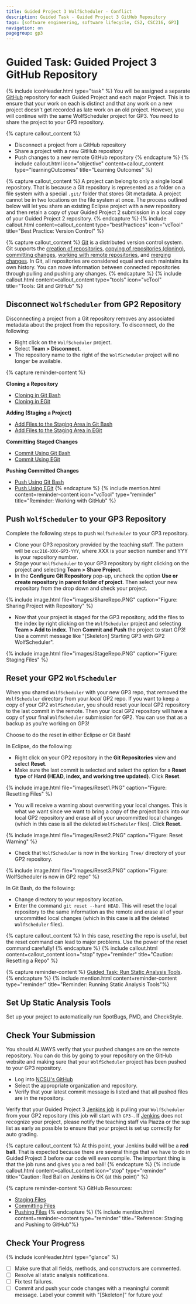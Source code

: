 ```yaml
---
title: Guided Project 3 WolfScheduler - Conflict
description: Guided Task - Guided Project 3 GitHub Repository
tags: [software engineering, software lifecycle, CS2, CSC216, GP3]
navigation: on
pagegroup: gp3
---
```


# Guided Task: Guided Project 3 GitHub Repository
{% include iconHeader.html type="task" %}
You will be assigned a separate [GitHub](https://github.ncsu.edu) repository for each Guided Project and each major Project.  This is to ensure that your work on each is distinct and that any work on a new project doesn't get recorded as late work on an old project.  However, you will continue with the same WolfScheduler project for GP3.  You need to share the project to your GP3 repository.

{% capture callout_content %}
  * Disconnect a project from a GitHub repository
  * Share a project with a new GitHub repository
  * Push changes to a new remote GitHub repository
{% endcapture %}
{% include callout.html icon="objective" content=callout_content type="learningOutcomes" title="Learning Outcomes" %}
 

{% capture callout_content %}
A project can belong to only a single local repository.  That is because a Git repository is represented as a folder on a file system with a special `.git/` folder that stores Git metadata.  A project cannot be in two locations on the file system at once.  The process outlined below will let you share an existing Eclipse project with a new repository and then retain a copy of your Guided Project 2 submission in a local copy of your Guided Project 2 repository.
{% endcapture %}
{% include callout.html content=callout_content type="bestPractices" icon="vcTool" title="Best Practice: Version Control" %}

{% capture callout_content %}
[Git](https://git-scm.com/) is a distributed version control system.  Git supports the [creation of repositories](https://pages.github.ncsu.edu/engr-csc-software-development/practices-tools/git/git-repo), [copying of repositories (cloning)](https://pages.github.ncsu.edu/engr-csc-software-development/practices-tools/git/git-clone), [committing changes](https://pages.github.ncsu.edu/engr-csc-software-development/practices-tools/git/git-commit), [working with remote repositories](https://pages.github.ncsu.edu/engr-csc-software-development/practices-tools/git/git-remote), and [merging changes](https://pages.github.ncsu.edu/engr-csc-software-development/practices-tools/git/git-merge).  In Git, all repositories are considered equal and each maintains its own history.  You can move information between connected repositories through pulling and pushing any changes.
{% endcapture %}
{% include callout.html content=callout_content type="tools" icon="vcTool" title="Tools: Git and GitHub" %}


## Disconnect `WolfScheduler` from GP2 Repository
Disconnecting a project from a Git repository removes any associated metadata about the project from the repository.  To disconnect, do the following:

  * Right click on the `WolfScheduler` project.
  * Select **Team > Disconnect**.
  * The repository name to the right of the `WolfScheduler` project will no longer be available.


{% capture reminder-content %}

**Cloning a Repository**
  * [Cloning in Git Bash](https://pages.github.ncsu.edu/engr-csc-software-development/practices-tools/git/git-clone#cloning-in-git-bash)
  * [Cloning in EGit](https://pages.github.ncsu.edu/engr-csc-software-development/practices-tools/git/git-clone#cloning-in-egit)
  
**Adding (Staging a Project)**
  * [Add Files to the Staging Area in Git Bash](https://pages.github.ncsu.edu/engr-csc-software-development/practices-tools/git/git-staging#adding-files-to-your-staging-area-using-git-bash)
  * [Add Files to the Staging Area in EGit](https://pages.github.ncsu.edu/engr-csc-software-development/practices-tools/git/git-staging#adding-files-to-your-staging-area-using-egit)
  
**Committing Staged Changes**
  * [Commit Using Git Bash](https://pages.github.ncsu.edu/engr-csc-software-development/practices-tools/git/git-commit.html#commit-using-git-bash)
  * [Commit Using EGit](https://pages.github.ncsu.edu/engr-csc-software-development/practices-tools/git/git-commit.html#commit-using-egit)
  
**Pushing Committed Changes**
  * [Push Using Git Bash](https://pages.github.ncsu.edu/engr-csc-software-development/practices-tools/git/git-push.html#push-using-git-bash)
  * [Push Using EGit](https://pages.github.ncsu.edu/engr-csc-software-development/practices-tools/git/git-push.html#push-using-egit)
{% endcapture %}
{% include mention.html content=reminder-content icon="vcTool" type="reminder" title="Reminder: Working with GitHub" %}
## Push `WolfScheduler` to your GP3 Repository
Complete the following steps to push `WolfScheduler` to your GP3 repository.

  * Clone your GP3 repository provided by the teaching staff.  The pattern will be `csc216-XXX-GP3-YYY`, where XXX is your section number and YYY is your repository number.
  * Stage your `WolfScheduler` to your GP3 repository by right clicking on the project and selecting **Team > Share Project**.
  * In the **Configure Git Repository** pop-up, uncheck the option **Use or create repository in parent folder of project**. Then select your new repository from the drop down and check your project. 

  {% include image.html file="images/ShareRepo.PNG" caption="Figure: Sharing Project with Repository" %}

  * Now that your project is staged for the GP3 repository, add the files to the index by right clicking on the `WolfScheduler` project and selecting **Team > Add to index**. Then **Commit and Push** the project to start GP3!  Use a commit message like "[Skeleton] Starting GP3 with GP2 WolfScheduler".

  {% include image.html file="images/StageRepo.PNG" caption="Figure: Staging Files" %}


## Reset your GP2 `WolfScheduler`
When you shared `WolfScheduler` with your new GP3 repo, that removed the `WolfScheduler` directory from your *local* GP2 repo.  If you want to keep a copy of your GP2 `WolfScheduler`, you should reset your local GP2 repository to the last commit in the remote.  Then your local GP2 repository will have a copy of your final `WolfScheduler` submission for GP2.  You can use that as a backup as you're working on GP3!

Choose to do the reset in either Eclipse or Git Bash!

In Eclipse, do the following:

  * Right click on your GP2 repository in the **Git Repositories** view and select **Reset**.
  * Make sure the last commit is selected and select the option for a **Reset type** of **Hard (HEAD, index, and working tree updated)**.  Click **Reset**.
  
  {% include image.html file="images/Reset1.PNG" caption="Figure: Resetting Files" %}
  
  * You will receive a warning about overwriting your local changes.  This is what we want since we want to bring a copy of the project back into our local GP2 repository and erase all of your uncommitted local changes (which in this case is all the deleted `WolfScheduler` files).  Click **Reset**.
  
  {% include image.html file="images/Reset2.PNG" caption="Figure: Reset Warning" %}
  
  * Check that `WolfScheduler` is now in the `Working Tree/` directory of your GP2 repository.
  
  {% include image.html file="images/Reset3.PNG" caption="Figure: WolfScheduler is now in GP2 repo" %}
  
In Git Bash, do the following:

  * Change directory to your repository location.
  * Enter the command `git reset --hard HEAD`.  This will reset the local repository to the same information as the remote and erase all of your uncommitted local changes (which in this case is all the deleted `WolfScheduler` files).
  


{% capture callout_content %}
 In this case, resetting the repo is useful, but the reset command can lead to major problems.  Use the power of the reset command carefully!
{% endcapture %}
{% include callout.html content=callout_content icon="stop" type="reminder" title="Caution: Resetting a Repo" %}


{% capture reminder-content %} 
[Guided Task: Run Static Analysis Tools](../gp1/gp1-static-analysis).
{% endcapture %} {% include mention.html content=reminder-content type="reminder" title="Reminder: Running Static Analysis Tools"%} 
## Set Up Static Analysis Tools
Set up your project to automatically run SpotBugs, PMD, and CheckStyle.


           

## Check Your Submission
You should ALWAYS verify that your pushed changes are on the remote repository.  You can do this by going to your repository on the GitHub website and making sure that your `WolfScheduler` project has been pushed to your GP3 repository.

  * Log into [NCSU's GitHub](https://github.ncsu.edu)
  * Select the appropriate organization and repository.
  * Verify that your latest commit message is listed and that all pushed files are in the repository.
     
Verify that your Guided Project 3 [Jenkins job](https://csc216-jenkins.csc.ncsu.edu/jenkins/) is pulling your `WolfScheduler` from your GP2 repository (this job will start with `GP3-`.  If [Jenkins](https://csc216-jenkins.csc.ncsu.edu/jenkins/) does not recognize your project, please notify the teaching staff via Piazza or the sup list as early as possible to ensure that your project is set up correctly for auto grading.

{% capture callout_content %}
At this point, your Jenkins build will be a **red ball**.  That is expected because there are several things that we have to do in Guided Project 3 before our code will even compile.  The important thing is that the job runs and gives you a red ball!
{% endcapture %}
{% include callout.html content=callout_content icon="stop" type="reminder" title="Caution: Red Ball on Jenkins is OK (at this point)" %}

{% capture reminder-content %} 
GitHub Resources:

  * [Staging Files](https://pages.github.ncsu.edu/engr-csc-software-development/practices-tools/git/git-staging)
  * [Committing Files](https://pages.github.ncsu.edu/engr-csc-software-development/practices-tools/git/git-commit)
  * [Pushing Files](https://pages.github.ncsu.edu/engr-csc-software-development/practices-tools/git/git-push)
{% endcapture %} {% include mention.html content=reminder-content type="reminder" title="Reference: Staging and Pushing to GitHub"%} 
## Check Your Progress
{% include iconHeader.html type="glance" %}

  - [ ] Make sure that all fields, methods, and constructors are commented.
  - [ ] Resolve all static analysis notifications.
  - [ ] Fix test failures.
  - [ ] Commit and push your code changes with a meaningful commit message.  Label your commit with "[Skeleton]" for future you!
